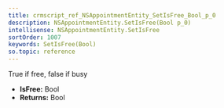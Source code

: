 ```yaml
---
title: crmscript_ref_NSAppointmentEntity_SetIsFree_Bool_p_0
description: NSAppointmentEntity.SetIsFree(Bool p_0)
intellisense: NSAppointmentEntity.SetIsFree
sortOrder: 1007
keywords: SetIsFree(Bool)
so.topic: reference
---
```



True if free, false if busy



* **IsFree:** Bool
* **Returns:** Bool


